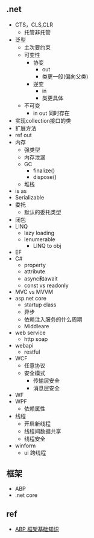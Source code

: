 ## .net

+ CTS，CLS,CLR
   - 托管非托管
+ 泛型
   - 主次要约束
   - 可变性
        + 协变
            - out
            - 类更一般(偏向父类)
        + 逆变
            - in
            - 类更具体
   - 不可变
        + in out 同时存在
+ 实现collection接口的类
+ 扩展方法
+ ref out
+ 内存
   - 强类型
   - 内存泄漏
   - GC
        + finalize()
        + dispose()
   - 堆栈
+ is as
+ Serializable
+ 委托
   - 默认的委托类型
+ 闭包
+ LINQ
   - lazy loading
   - Ienumerable
        + LINQ to obj
+ EF
+ C#
   - property
   - attribute
   - async和await
   - const vs readonly
+ MVC vs MVVM
+ asp.net core
   - startup class
   - 异步
   - 依赖注入服务的什么周期
   - Middleare
+ web service
   - http soap
+ webapi
   - restful
+ WCF
   - 任意协议
   - 安全模式
        + 传输层安全
        + 消息层安全
+ WF
+ WPF
   + 依赖属性
+ 线程
   - 开启新线程
   - 线程间数据共享
   - 线程安全
+ winform
   - ui 跨线程


## 框架

+ ABP
+ .net core


## ref
+ [ABP 框架基础知识](https://zhuanlan.zhihu.com/p/338971621)